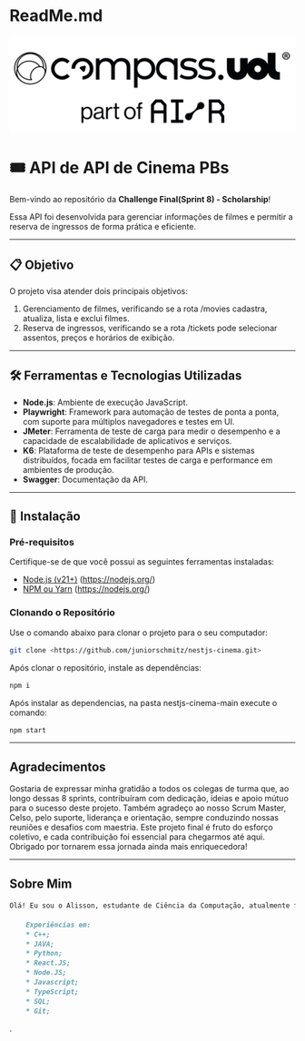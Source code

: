 # ReadMe.md

![LOGO_COMPASS.png](Mapa_Mental/LOGO_COMPASS.png)


# 🎟️ API de **API de Cinema PBs**

Bem-vindo ao repositório da **Challenge Final(Sprint 8) - Scholarship**!

Essa API foi desenvolvida para gerenciar informações de filmes e permitir a reserva de ingressos de forma prática e eficiente.  

---

## 📋 **Objetivo**

O projeto visa atender dois principais objetivos:

1. Gerenciamento de filmes, verificando se a rota /movies cadastra, atualiza, lista e exclui filmes.
2. Reserva de ingressos, verificando se a rota /tickets pode selecionar assentos, preços e horários de exibição.

---

## 🛠️ **Ferramentas e Tecnologias Utilizadas**

- **Node.js**: Ambiente de execução JavaScript.
- **Playwright**: Framework para automação de testes de ponta a ponta, com suporte para múltiplos navegadores e testes em UI.
- **JMeter**: Ferramenta de teste de carga para medir o desempenho e a capacidade de escalabilidade de aplicativos e serviços.
- **K6**: Plataforma de teste de desempenho para APIs e sistemas distribuídos, focada em facilitar testes de carga e performance em ambientes de produção.
- **Swagger**: Documentação da API.

---

## 🚀 **Instalação**

### **Pré-requisitos**

Certifique-se de que você possui as seguintes ferramentas instaladas:

- [Node.js (v21+)](https://nodejs.org/) (https://nodejs.org/)
- [NPM ou Yarn](https://nodejs.org/) (https://nodejs.org/)

### **Clonando o Repositório**

Use o comando abaixo para clonar o projeto para o seu computador:

```bash
git clone <https://github.com/juniorschmitz/nestjs-cinema.git>

```
Após clonar o repositório, instale as dependências:
```bash
npm i

```

Após instalar as dependencias, na pasta nestjs-cinema-main execute o comando:
```bash
npm start

```
---
## Agradecimentos

Gostaria de expressar minha gratidão a todos os colegas de turma que, ao longo dessas 8 sprints, contribuíram com dedicação, ideias e apoio mútuo para o sucesso deste projeto. Também agradeço ao nosso Scrum Master, Celso, pelo suporte, liderança e orientação, sempre conduzindo nossas reuniões e desafios com maestria. Este projeto final é fruto do esforço coletivo, e cada contribuição foi essencial para chegarmos até aqui. Obrigado por tornarem essa jornada ainda mais enriquecedora! 

---


## Sobre Mim
```markdown
Olá! Eu sou o Alisson, estudante de Ciência da Computação, atualmente focado na área de Quality AI. Neste repositório, compartilho um pouco do que estou aprendendo e desenvolvendo durante a Sprint 1 do projeto PB QualityAI.

    Experiências em:
    * C++;
    * JAVA;
    * Python;
    * React.JS;
    * Node.JS;
    * Javascript;
    * TypeScript;
    * SQL;
    * Git;  
```

.
